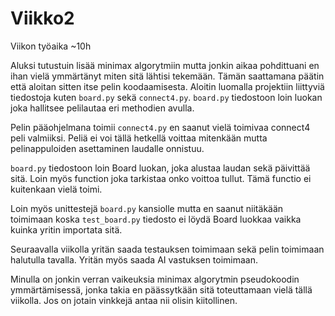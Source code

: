 # Viikko2
Viikon työaika ~10h

Aluksi tutustuin lisää minimax algorytmiin mutta jonkin aikaa pohdittuani en ihan vielä ymmärtänyt miten sitä lähtisi tekemään. Tämän saattamana päätin että aloitan sitten itse pelin koodaamisesta. Aloitin luomalla projektiin liittyviä tiedostoja kuten `board.py` sekä `connect4.py`. `board.py` tiedostoon loin luokan joka hallitsee pelilautaa eri methodien avulla.

Pelin pääohjelmana toimii `connect4.py` en saanut vielä toimivaa connect4 peli valmiiksi. Peliä ei voi tällä hetkellä voittaa mitenkään mutta pelinappuloiden asettaminen laudalle onnistuu.

`board.py` tiedostoon loin Board luokan, joka alustaa laudan sekä päivittää sitä. Loin myös function joka tarkistaa onko voittoa tullut. Tämä functio ei kuitenkaan vielä toimi.

Loin myös unittestejä `board.py` kansiolle mutta en saanut niitäkään toimimaan koska `test_board.py` tiedosto ei löydä Board luokkaa vaikka kuinka yritin importata sitä.

Seuraavalla viikolla yritän saada testauksen toimimaan sekä pelin toimimaan halutulla tavalla. Yritän myös saada AI vastuksen toimimaan.

Minulla on jonkin verran vaikeuksia minimax algorytmin pseudokoodin ymmärtämisessä, jonka takia en päässytkään sitä toteuttamaan vielä tällä viikolla. Jos on jotain vinkkejä antaa nii olisin kiitollinen.